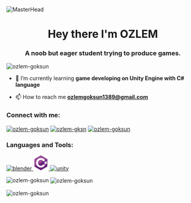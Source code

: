 ![MasterHead](https://images.hdqwalls.com/download/pacman-256-b2-1920x1080.jpg)
<h1 align="center">Hey there I'm OZLEM</h1>
<h3 align="center">A noob but eager student trying to produce games.</h3>

<p align="left"> <img src="https://komarev.com/ghpvc/?username=ozlem-goksun&label=Profile%20views&color=0e75b6&style=flat" alt="ozlem-goksun" /> </p>

- 🌱 I’m currently learning **game developing on Unity Engine with C# language**

- 📫 How to reach me **ozlemgoksun1389@gmail.com**

###
<h3 align="left">Connect with me:</h3>
<p align="left">
<a href="https://linkedin.com/in/ozlem-goksun" target="blank"><img align="center" src="https://raw.githubusercontent.com/rahuldkjain/github-profile-readme-generator/master/src/images/icons/Social/linked-in-alt.svg" alt="ozlem-goksun" height="30" width="40" /></a>
<a href="https://stackoverflow.com/users/ozlem-gksn" target="blank"><img align="center" src="https://raw.githubusercontent.com/rahuldkjain/github-profile-readme-generator/master/src/images/icons/Social/stack-overflow.svg" alt="ozlem-gksn" height="30" width="40" /></a>
<a href="https://www.leetcode.com/ozlem-goksun" target="blank"><img align="center" src="https://raw.githubusercontent.com/rahuldkjain/github-profile-readme-generator/master/src/images/icons/Social/leet-code.svg" alt="ozlem-goksun" height="30" width="40" /></a>
</p>

<h3 align="left">Languages and Tools:</h3>
<p align="left"> <a href="https://www.blender.org/" target="_blank" rel="noreferrer"> <img src="https://download.blender.org/branding/community/blender_community_badge_white.svg" alt="blender" width="40" height="40"/> </a> <a href="https://www.w3schools.com/cs/" target="_blank" rel="noreferrer"> <img src="https://raw.githubusercontent.com/devicons/devicon/master/icons/csharp/csharp-original.svg" alt="csharp" width="40" height="40"/> </a><a href="https://unity.com/" target="_blank" rel="noreferrer"> <img src="https://www.vectorlogo.zone/logos/unity3d/unity3d-icon.svg" alt="unity" width="40" height="40"/> </a> </p>

<p><img align="left" src="https://github-readme-stats.vercel.app/api/top-langs?username=ozlem-goksun&show_icons=true&locale=en&layout=compact" alt="ozlem-goksun" /></p>

<p>&nbsp;<img align="center" src="https://github-readme-stats.vercel.app/api?username=ozlem-goksun&show_icons=true&locale=en" alt="ozlem-goksun" /></p>

<p><img align="center" src="https://github-readme-streak-stats.herokuapp.com/?user=ozlem-goksun&" alt="ozlem-goksun" /></p>


